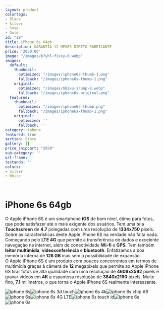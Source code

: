 ```yaml
---
layout: product
colortags:
- Black
- Silver
- Rose
- Gold
id: "19"
title: iPhone 6s 64gb
description: GARANTIA 12 MESES DIRETO FABRICANTE
price: '2050,00'
image: "/images/b7yhl-f1xoy-0.webp"
images:
  default:
    thumbnail:
      optimized: "/images/iphone6s-thumb-1.png"
      fallback: "/images/iphone6s-thumb-1.png"
    original:
      optimized: "/images/bb2xu-jrunp-0.webp"
      fallback: "/images/iphone6s-original.png"
  featured:
    thumbnail:
      optimized: "/images/iphone6s-thumb.png"
      fallback: "/images/iphone6s-thumb-1.png"
    original:
      optimized: ''
      fallback: ''
category: iphone
featured: true
section: Store
gallery: []
price_snipcart: "2050"
sub-category: ''
url-frame: ''
testando: ''
colors:
- Silver
- White

---
```

# iPhone 6s 64gb

O Apple iPhone 6S é um smartphone **iOS** de bom nível, ótimo para fotos, que pode satisfazer até o mais exigente dos usuários. Tem uma tela **Touchscreen** de **4.7** polegadas com uma resolução de **1334x750** pixels. Sobre as características deste Apple iPhone 6S na verdade não falta nada. Começando pelo **LTE 4G** que permite a transferência de dados e excelente navegação na internet, além de conectividade **Wi-fi** e **GPS**. Tem também **leitor multimídia**, **videoconferência** e **bluetooth**. Enfatizamos a boa memória interna de **128 GB** mas sem a possibilidade de expansão.  
O Apple iPhone 6S é um produto com poucos concorrentes em termos de multimídia graças à câmera de **12** megapixels que permite ao Apple iPhone 6S tirar fotos de alta qualidade com uma resolução de **4608x2592** pixels e gravar vídeos em **4K** a espantosa resolução de **3840x2160** pixels. Muito fino, **7.1** milímetros, o que torna o Apple iPhone 6S realmente interessante.

![iphone 6s](/images/conteudo_1.jpg)![iphone 6s 3d touch](/images/conteudo_02.jpg)![iphone 6s 4k](/images/conteudo_03.jpg)![iphone 6s chip A9](/images/conteudo_04.jpg)![iphone 6s](/images/conteudo_05.jpg)![iphone 6s 4G LTE](/images/conteudo_06.jpg)![iphone 6s touch id](/images/conteudo_07.jpg)![iphone 6s](/images/conteudo_08.jpg)![iphone 6s](/images/conteudo_09.jpg)